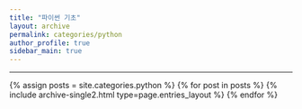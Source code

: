```yaml
---
title: "파이썬 기초"
layout: archive
permalink: categories/python
author_profile: true
sidebar_main: true
---
```


<!-- 공백이 포함되어 있는 카테고리 이름의 경우 site.categories['a b c'] 이런식으로! -->

***

{% assign posts = site.categories.python %}
{% for post in posts %} {% include archive-single2.html type=page.entries_layout %} {% endfor %}
